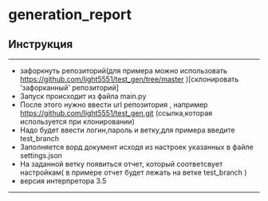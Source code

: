 # generation_report
## Инструкция
***
* зафоркнуть репозиторий(для примера можно использовать  https://github.com/light5551/test_gen/tree/master )[склонировать 'зафорканный' репозиторий]
* Запуск происходит из файла main.py 
* После этого нужно ввести url репозитория , например https://github.com/light5551/test_gen.git (ссылка,которая используется при клонировании)
* Надо будет ввести логин,пароль и ветку,для примера введите test_branch
* Заполняется ворд документ исходя из настроек указанных в файле settings.json
* На заданной ветку появиться отчет, который соответсвует настройкам( в примере отчет будет лежать на ветке test_branch )
* версия интерпретора 3.5
____________________
